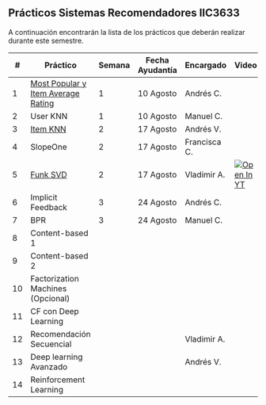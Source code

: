 ## Prácticos Sistemas Recomendadores IIC3633

A continuación encontrarán la lista de los prácticos que deberán realizar durante este semestre.

| #  | Práctico                                                                                                                                  | Semana | Fecha Ayudantía | Encargado    | Video                                                                                                                                                                                                                                        |
|----|-------------------------------------------------------------------------------------------------------------------------------------------|--------|-----------------|--------------|----------------------------------------------------------------------------------------------------------------------------------------------------------------------------------------------------------------------------------------------|
| 1  | [Most Popular y Item Average Rating](https://github.com/PUC-RecSys-Class/RecSysPUC-2020/blob/master/practicos/pyRecLab_MostPopular.ipynb) | 1      | 10 Agosto       | Andrés C.    |                                                                                                                                                                                                                                              |
| 2  | User KNN                                                                                                                                  | 1      | 10 Agosto       | Manuel C.    |                                                                                                                                                                                                                                              |
| 3  | [Item KNN](https://github.com/PUC-RecSys-Class/RecSysPUC-2020/blob/master/practicos/pyRecLab_iKNN.ipynb)                                  | 2      | 17 Agosto       | Andrés V.    |                                                                                                                                                                                                                                              |
| 4  | SlopeOne                                                                                                                                  | 2      | 17 Agosto       | Francisca C. |                                                                                                                                                                                                                                              |
| 5  | [Funk SVD](https://github.com/PUC-RecSys-Class/RecSysPUC-2020/blob/master/practicos/pyRecLab_FunkSVD.ipynb)                               | 2      | 17 Agosto       | Vladimir A.  | <a href="https://www.youtube.com/watch?v=f5-ZMbTYZJQ">   <img src="https://upload.wikimedia.org/wikipedia/commons/thumb/0/09/YouTube_full-color_icon_%282017%29.svg/71px-YouTube_full-color_icon_%282017%29.svg.png" alt="Open In YT"/> </a> |
| 6  | Implicit Feedback                                                                                                                         | 3      | 24 Agosto       | Andrés C.    |                                                                                                                                                                                                                                              |
| 7  | BPR                                                                                                                                       | 3      | 24 Agosto       | Manuel C.    |                                                                                                                                                                                                                                              |
| 8  | Content-based 1                                                                                                                           |        |                 |              |                                                                                                                                                                                                                                              |
| 9  | Content-based 2                                                                                                                           |        |                 |              |                                                                                                                                                                                                                                              |
| 10 | Factorization Machines (Opcional)                                                                                                         |        |                 |              |                                                                                                                                                                                                                                              |
| 11 | CF con Deep Learning                                                                                                                      |        |                 |              |                                                                                                                                                                                                                                              |
| 12 | Recomendación Secuencial                                                                                                                  |        |                 | Vladimir A.  |                                                                                                                                                                                                                                              |
| 13 | Deep learning Avanzado                                                                                                                    |        |                 | Andrés V.    |                                                                                                                                                                                                                                              |
| 14 | Reinforcement Learning                                                                                                                    |        |                 |              |                                                                                                                                                                                                                                              |